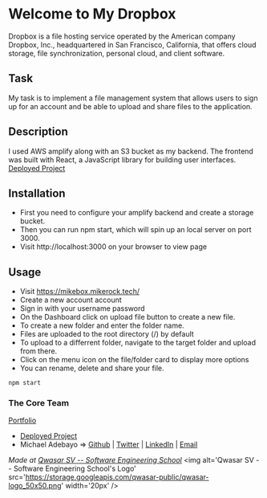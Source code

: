 # Welcome to My Dropbox
Dropbox is a file hosting service operated by the American company Dropbox, Inc., headquartered in San Francisco, California, that offers cloud storage, file synchronization, personal cloud, and client software.


## Task
My task is to implement a file management system that allows users to sign up for an account and be able to upload and share files to the application.

## Description
I used AWS amplify along with an S3 bucket as my backend. The frontend was built with React, a JavaScript library for building user interfaces.
[Deployed Project](https://mikebox.mikerock.tech/)

## Installation
- First you need to configure your amplify backend and create a storage bucket.
- Then you can run npm start, which will spin up an local server on port 3000.
- Visit http://localhost:3000 on your browser to view page

## Usage
- Visit https://mikebox.mikerock.tech/
- Create a new account account
- Sign in with your username password
- On the Dashboard click on upload file button to create a new file.
- To create a new folder and enter the folder name.
- Files are uploaded to the root directory (/) by default
- To upload to a differrent folder, navigate to the target folder and upload from there.
- Click on the menu icon on the file/folder card to display more options
- You can rename, delete and share your file.
```
npm start
```

### The Core Team
<a href="https://mikerock.tech">Portfolio</a>
- [Deployed Project](https://mikebox.mikerock.tech/)
- Michael Adebayo => <a href="https://github.com/MikeRock51">Github</a> |
<a href="https://twitter.com/Mike_Rock1">Twitter</a> |
<a href="https://www.linkedin.com/in/michael-adebayo-637507251/">LinkedIn</a> |
<a href="mailto:mikerockmusic51@gmail.com">Email</a>


<span><i>Made at <a href='https://qwasar.io'>Qwasar SV -- Software Engineering School</a></i></span>
<span><img alt='Qwasar SV -- Software Engineering School's Logo' src='https://storage.googleapis.com/qwasar-public/qwasar-logo_50x50.png' width='20px' /></span>
